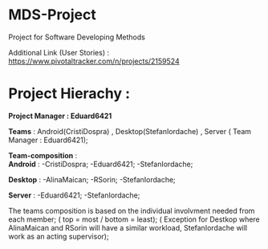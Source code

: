 # MDS-Project
Project for Software Developing Methods

Additional Link (User Stories) : https://www.pivotaltracker.com/n/projects/2159524



# Project Hierachy :

**Project Manager : Eduard6421**


**Teams**             :   Android(CristiDospra)    ,        Desktop(StefanIordache)      ,        Server  ( Team Manager : Eduard6421);


**Team-composition**  :   
                     **Android** : 
                              -CristiDospra;
                              -Eduard6421;
                              -StefanIordache;
                              

**Desktop** :
                              -AlinaMaican;
                              -RSorin;
                              -StefanIordache;
                              
                              
**Server**  : 
                              -Eduard6421;
                              -StefanIordache;
                              
The teams composition is based on the individual involvment needed from each member; ( top = most / bottom = least); ( Exception for Destkop where AlinaMaican and RSorin will have a similar workload, StefanIordache will work as an acting supervisor);
